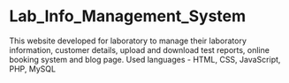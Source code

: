 # Lab_Info_Management_System
This website developed for laboratory to manage their laboratory information, customer details, upload and download test reports, online booking system and blog page. Used languages - HTML, CSS, JavaScript, PHP, MySQL
